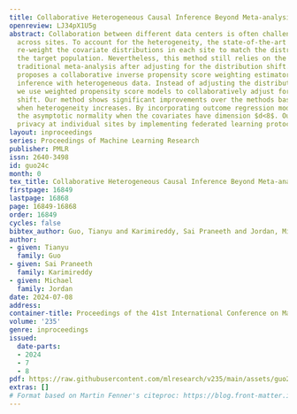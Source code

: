 ```yaml
---
title: Collaborative Heterogeneous Causal Inference Beyond Meta-analysis
openreview: LJ34pX1U5g
abstract: Collaboration between different data centers is often challenged by heterogeneity
  across sites. To account for the heterogeneity, the state-of-the-art method is to
  re-weight the covariate distributions in each site to match the distribution of
  the target population. Nevertheless, this method still relies on the concept of
  traditional meta-analysis after adjusting for the distribution shift. This work
  proposes a collaborative inverse propensity score weighting estimator for causal
  inference with heterogeneous data. Instead of adjusting the distribution shift separately,
  we use weighted propensity score models to collaboratively adjust for the distribution
  shift. Our method shows significant improvements over the methods based on meta-analysis
  when heterogeneity increases. By incorporating outcome regression models, we prove
  the asymptotic normality when the covariates have dimension $d<8$. Our methods preserve
  privacy at individual sites by implementing federated learning protocols.
layout: inproceedings
series: Proceedings of Machine Learning Research
publisher: PMLR
issn: 2640-3498
id: guo24c
month: 0
tex_title: Collaborative Heterogeneous Causal Inference Beyond Meta-analysis
firstpage: 16849
lastpage: 16868
page: 16849-16868
order: 16849
cycles: false
bibtex_author: Guo, Tianyu and Karimireddy, Sai Praneeth and Jordan, Michael
author:
- given: Tianyu
  family: Guo
- given: Sai Praneeth
  family: Karimireddy
- given: Michael
  family: Jordan
date: 2024-07-08
address:
container-title: Proceedings of the 41st International Conference on Machine Learning
volume: '235'
genre: inproceedings
issued:
  date-parts:
  - 2024
  - 7
  - 8
pdf: https://raw.githubusercontent.com/mlresearch/v235/main/assets/guo24c/guo24c.pdf
extras: []
# Format based on Martin Fenner's citeproc: https://blog.front-matter.io/posts/citeproc-yaml-for-bibliographies/
---
```

